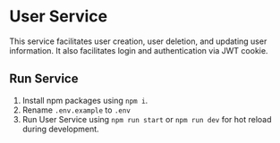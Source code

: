 # User Service

This service facilitates user creation, user deletion, and updating user information. It also facilitates login and authentication via JWT cookie.

## Run Service

1. Install npm packages using `npm i`.
2. Rename `.env.example` to `.env`
3. Run User Service using `npm run start` or `npm run dev` for hot reload during development.
